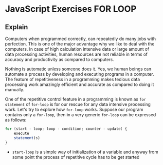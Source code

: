 # JavaScript Exercises FOR LOOP

## Explain

Computers when programmed correctly, can repeatedly do many jobs with perfection. This is one of the major advantage why
we like to deal with the computers. In case of high calculation intensive data or large amount of data processing
activities, human resources are not reliable in terms of accuracy and productivity as compared to computers.

Nothing is automatic unless someone does it. Yes, we human beings can automate a process by developing and executing
programs in a computer. The feature of repetitiveness in a programming makes tedious data processing work amazingly
efficient and accurate as compared to doing it manually.

One of the repetitive control feature in a programming is known as `for statement` of `for-loop` is for our rescue for
any data intensive processing work. Let's try to explore how `for-loop` works. Suppose our program contains only
a `for-loop`, then in a very generic `for-loop` can be expressed as follows:

```javascript
for (start - loop; loop - condition; counter - update) {
    execute
    statement(s)
}
```

- `start-loop` is a simple way of initialization of a variable and anyway from some point the process of repetitive
  cycle has to be get started